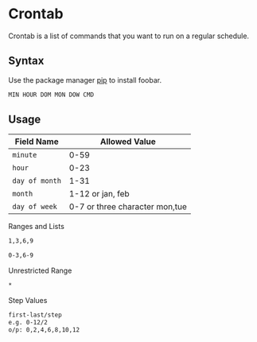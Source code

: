 # Crontab

Crontab is a list of commands that you want to run on a regular schedule.

## Syntax

Use the package manager [pip](https://pip.pypa.io/en/stable/) to install foobar.

```bash
MIN HOUR DOM MON DOW CMD
```

## Usage
| Field Name | Allowed Value |
|---------|-------------|
|`minute`| 0-59 |
|`hour`| 0-23 |
|`day of month`|1-31 |
|`month`|1-12 or jan, feb|
|`day of week`|0-7 or three character mon,tue|

Ranges and Lists
```bash
1,3,6,9
```
```bash
0-3,6-9
```
Unrestricted Range
```bash
*
```
Step Values
```bash
first-last/step 
e.g. 0-12/2
o/p: 0,2,4,6,8,10,12
```
